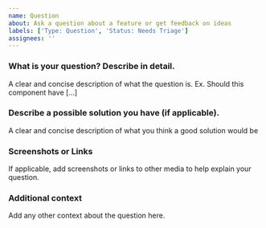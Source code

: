 ```yaml
---
name: Question
about: Ask a question about a feature or get feedback on ideas
labels: ['Type: Question', 'Status: Needs Triage']
assignees: ''
---
```


### What is your question? Describe in detail.

A clear and concise description of what the question is. Ex. Should this component have [...]

### Describe a possible solution you have (if applicable).

A clear and concise description of what you think a good solution would be

### Screenshots or Links

If applicable, add screenshots or links to other media to help explain your question.

### Additional context

Add any other context about the question here.
